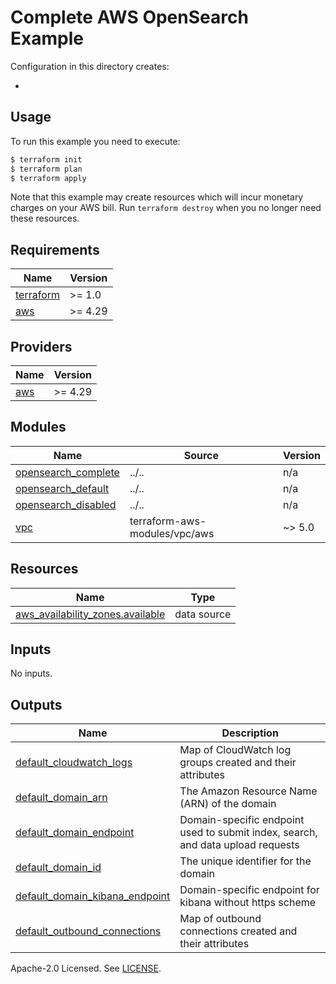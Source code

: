 # Complete AWS OpenSearch Example

Configuration in this directory creates:

- <XXX>

## Usage

To run this example you need to execute:

```bash
$ terraform init
$ terraform plan
$ terraform apply
```

Note that this example may create resources which will incur monetary charges on your AWS bill. Run `terraform destroy` when you no longer need these resources.

<!-- BEGINNING OF PRE-COMMIT-TERRAFORM DOCS HOOK -->
## Requirements

| Name | Version |
|------|---------|
| <a name="requirement_terraform"></a> [terraform](#requirement\_terraform) | >= 1.0 |
| <a name="requirement_aws"></a> [aws](#requirement\_aws) | >= 4.29 |

## Providers

| Name | Version |
|------|---------|
| <a name="provider_aws"></a> [aws](#provider\_aws) | >= 4.29 |

## Modules

| Name | Source | Version |
|------|--------|---------|
| <a name="module_opensearch_complete"></a> [opensearch\_complete](#module\_opensearch\_complete) | ../.. | n/a |
| <a name="module_opensearch_default"></a> [opensearch\_default](#module\_opensearch\_default) | ../.. | n/a |
| <a name="module_opensearch_disabled"></a> [opensearch\_disabled](#module\_opensearch\_disabled) | ../.. | n/a |
| <a name="module_vpc"></a> [vpc](#module\_vpc) | terraform-aws-modules/vpc/aws | ~> 5.0 |

## Resources

| Name | Type |
|------|------|
| [aws_availability_zones.available](https://registry.terraform.io/providers/hashicorp/aws/latest/docs/data-sources/availability_zones) | data source |

## Inputs

No inputs.

## Outputs

| Name | Description |
|------|-------------|
| <a name="output_default_cloudwatch_logs"></a> [default\_cloudwatch\_logs](#output\_default\_cloudwatch\_logs) | Map of CloudWatch log groups created and their attributes |
| <a name="output_default_domain_arn"></a> [default\_domain\_arn](#output\_default\_domain\_arn) | The Amazon Resource Name (ARN) of the domain |
| <a name="output_default_domain_endpoint"></a> [default\_domain\_endpoint](#output\_default\_domain\_endpoint) | Domain-specific endpoint used to submit index, search, and data upload requests |
| <a name="output_default_domain_id"></a> [default\_domain\_id](#output\_default\_domain\_id) | The unique identifier for the domain |
| <a name="output_default_domain_kibana_endpoint"></a> [default\_domain\_kibana\_endpoint](#output\_default\_domain\_kibana\_endpoint) | Domain-specific endpoint for kibana without https scheme |
| <a name="output_default_outbound_connections"></a> [default\_outbound\_connections](#output\_default\_outbound\_connections) | Map of outbound connections created and their attributes |
<!-- END OF PRE-COMMIT-TERRAFORM DOCS HOOK -->

Apache-2.0 Licensed. See [LICENSE](https://github.com/terraform-aws-modules/terraform-aws-opensearch/blob/master/LICENSE).
